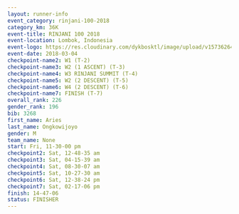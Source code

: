```yaml
---
layout: runner-info 
event_category: rinjani-100-2018 
category_km: 36K 
event-title: RINJANI 100 2018 
event-location: Lombok, Indonesia 
event-logo: https://res.cloudinary.com/dykbosktl/image/upload/v1573626435/Logo/Rinjani_eoufbh.png 
event-date: 2018-03-04 
checkpoint-name2: W1 (T-2) 
checkpoint-name3: W2 (1 ASCENT) (T-3) 
checkpoint-name4: W3 RINJANI SUMMIT (T-4) 
checkpoint-name5: W2 (2 DESCENT) (T-5) 
checkpoint-name6: W4 (2 DESCENT) (T-6) 
checkpoint-name7: FINISH (T-7) 
overall_rank: 226
gender_rank: 196
bib: 3268
first_name: Aries
last_name: Ongkowijoyo
gender: M
team_name: None
start: Fri, 11-30-00 pm
checkpoint2: Sat, 12-48-35 am
checkpoint3: Sat, 04-15-39 am
checkpoint4: Sat, 08-30-07 am
checkpoint5: Sat, 10-27-30 am
checkpoint6: Sat, 12-38-24 pm
checkpoint7: Sat, 02-17-06 pm
finish: 14-47-06
status: FINISHER
---
```

